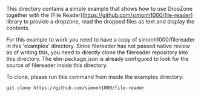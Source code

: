 This directory contains a simple example that shows how to use DropZone together with
the (File Reader)[https://github.com/simonh1000/file-reader] library to provide a dropzone, 
read the dropped files as text and display the contents.

For this example to work you need to have a copy of simonh1000/filereader
in this 'examples' directory. Since filereader has not passed native review as of writing this,
you need to directly clone the filereader repository into this directory. The elm-package.json
is already configured to look for the source of filereader inside this directory.

To clone, please run this command from inside the examples directory:
```
git clone https://github.com/simonh1000/file-reader
```
